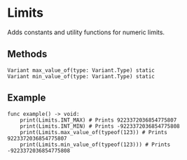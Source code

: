 # Limits
Adds constants and utility functions for numeric limits.

## Methods
```gdscript
Variant max_value_of(type: Variant.Type) static
Variant min_value_of(type: Variant.Type) static
```

## Example
```gdscript
func example() -> void:
	print(Limits.INT_MAX) # Prints 9223372036854775807
	print(Limits.INT_MIN) # Prints -9223372036854775808
	print(Limits.max_value_of(typeof(123)) # Prints 9223372036854775807
	print(Limits.min_value_of(typeof(123))) # Prints -9223372036854775808
```
